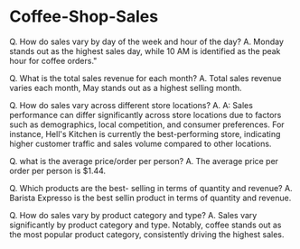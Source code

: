 # Coffee-Shop-Sales

Q. How do sales vary by day of the week and hour of the day?
A. Monday stands out as the highest sales day, while 10 AM is identified as the peak hour for coffee orders."

Q. What is the total sales revenue for  each month?
A. Total sales revenue varies each month, May stands out as a highest selling month. 

Q. How do sales vary across different store locations?
A. A: Sales performance can differ significantly across store locations due to factors such as demographics, local competition, and consumer preferences.
For instance, Hell's Kitchen is currently the best-performing store, indicating higher customer traffic and sales volume compared to other locations.

Q. what is the average price/order per person?
A. The average price per order per person is $1.44.

Q. Which products are the best- selling in terms of quantity and revenue?
A. Barista Expresso is the best sellin product in terms of quantity and revenue.


Q. How do sales vary by product category and type?
A. Sales vary significantly by product category and type. Notably, coffee stands out as the most popular product category, consistently driving the highest sales.
